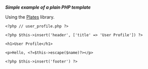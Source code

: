 _**Simple example of a plain PHP template**_

Using the [Plates](http://platesphp.com/) library.

`<?php // user_profile.php ?>`



`<?php $this->insert('header', ['title' => 'User Profile']) ?>`



`<h1>User Profile</h1>`

`<p>Hello, <?=$this->escape($name)?></p>`



`<?php $this->insert('footer') ?> `

